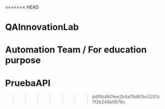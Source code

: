 <<<<<<< HEAD
# QAInnovationLab
Automation Team / For education purpose
=======
# PruebaAPI
>>>>>>> dd5fb460fee2b4a79d87bc5231c7f2b248b9876c
